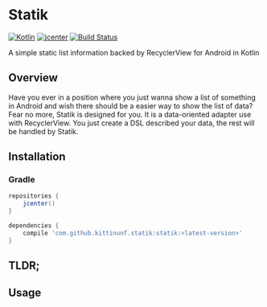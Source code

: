 # Statik

[![Kotlin](https://img.shields.io/badge/Kotlin-1.2.41-blue.svg)](http://kotlinlang.org)
[![jcenter](https://api.bintray.com/packages/kittinunf/maven/Statik/images/download.svg)](https://bintray.com/kittinunf/maven/Statik/_latestVersion)
[![Build Status](https://travis-ci.org/kittinunf/Statik.svg?branch=master)](https://travis-ci.org/kittinunf/Statik)

A simple static list information backed by RecyclerView for Android in Kotlin

## Overview

Have you ever in a position where you just wanna show a list of something in Android and wish there should be a easier way to show the list of data?
Fear no more, Statik is designed for you. It is a data-oriented adapter use with RecyclerView. You just create a DSL described your data, the rest will be handled by Statik.

## Installation

### Gradle

``` Groovy
repositories {
    jcenter()
}

dependencies {
    compile 'com.github.kittinunf.statik:statik:<latest-version>'
}
```

## TLDR;


## Usage
